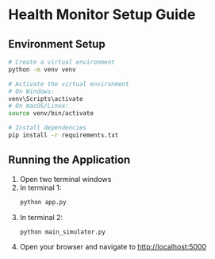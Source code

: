 # Health Monitor Setup Guide

## Environment Setup
```bash
# Create a virtual environment
python -m venv venv

# Activate the virtual environment
# On Windows:
venv\Scripts\activate
# On macOS/Linux:
source venv/bin/activate

# Install dependencies
pip install -r requirements.txt
```

## Running the Application
1. Open two terminal windows
2. In terminal 1:
    ```bash
    python app.py
    ```
3. In terminal 2:
    ```bash
    python main_simulator.py
    ```
4. Open your browser and navigate to [http://localhost:5000](http://localhost:5000)